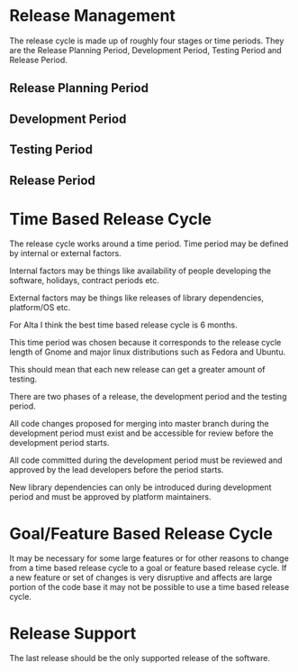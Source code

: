 # Release Management

The release cycle is made up of roughly four stages or time periods. They are
the Release Planning Period, Development Period, Testing Period and Release Period.

## Release Planning Period

## Development Period

## Testing Period

## Release Period

# Time Based Release Cycle

The release cycle works around a time period. Time period may be defined by
internal or external factors. 

Internal factors may be things like availability of people developing the
software, holidays, contract periods etc.

External factors may be things like releases of library dependencies,
platform/OS etc.

For Alta I think the best time based release cycle is 6 months.

This time period was chosen because it corresponds to the release cycle
length of Gnome and major linux distributions such as Fedora and Ubuntu.

This should mean that each new release can get a greater amount of testing.

There are two phases of a release, the development period and the testing
period.

All code changes proposed for merging into master branch during the development
period must exist and be accessible for review before the development period
starts.

All code committed during the development period must be reviewed and approved
by the lead developers before the period starts.

New library dependencies can only be introduced during development period and
must be approved by platform maintainers.
 
# Goal/Feature Based Release Cycle

It may be necessary for some large features or for other reasons to change from
a time based release cycle to a goal or feature based release cycle. If a new
feature or set of changes is very disruptive and affects are large portion of
the code base it may not be possible to use a time based release cycle.

# Release Support

The last release should be the only supported release of the software.

